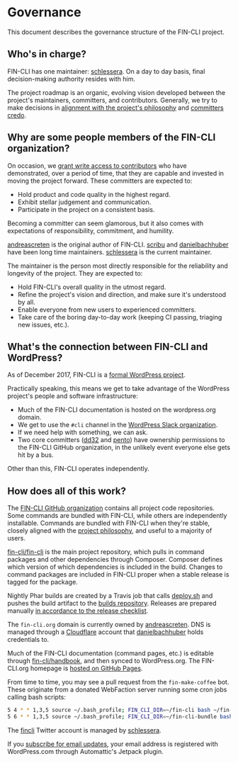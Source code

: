 # Governance

This document describes the governance structure of the FIN-CLI project.

## Who's in charge?

FIN-CLI has one maintainer: [schlessera](http://github.com/schlessera). On a day to day basis, final decision-making authority resides with him.

The project roadmap is an organic, evolving vision developed between the project's maintainers, committers, and contributors. Generally, we try to make decisions in [alignment with the project's philosophy](https://make.wordpress.org/cli/handbook/philosophy/) and [committers credo](https://make.wordpress.org/cli/handbook/committers-credo/).

## Why are some people members of the FIN-CLI organization?

On occasion, we [grant write access to contributors](https://github.com/orgs/fin-cli/teams/committers) who have demonstrated, over a period of time, that they are capable and invested in moving the project forward. These committers are expected to:

* Hold product and code quality in the highest regard.
* Exhibit stellar judgement and communication.
* Participate in the project on a consistent basis.

Becoming a committer can seem glamorous, but it also comes with expectations of responsibility, commitment, and humility.

[andreascreten](https://github.com/andreascreten) is the original author of FIN-CLI. [scribu](https://github.com/scribu) and [danielbachhuber](https://github.com/danielbachhuber) have been long time maintainers. [schlessera](https://github.com/schlessera) is the current maintainer.

The maintainer is the person most directly responsible for the reliability and longevity of the project. They are expected to:
* Hold FIN-CLI's overall quality in the utmost regard.
* Refine the project's vision and direction, and make sure it's understood by all.
* Enable everyone from new users to experienced committers.
* Take care of the boring day-to-day work (keeping CI passing, triaging new issues, etc.).

## What's the connection between FIN-CLI and WordPress?

As of December 2017, FIN-CLI is a [formal WordPress project](https://make.wordpress.org/core/2016/12/28/supporting-the-future-of-fin-cli/).

Practically speaking, this means we get to take advantage of the WordPress project's people and software infrastructure:

* Much of the FIN-CLI documentation is hosted on the wordpress.org domain.
* We get to use the `#cli` channel in the [WordPress Slack organization](https://make.wordpress.org/chat/).
* If we need help with something, we can ask.
* Two core committers ([dd32](https://github.com/dd32) and [pento](https://github.com/pento)) have ownership permissions to the FIN-CLI GitHub organization, in the unlikely event everyone else gets hit by a bus.

Other than this, FIN-CLI operates independently.

## How does all of this work?

The [FIN-CLI GitHub organization](https://github.com/fin-cli) contains all project code repositories. Some commands are bundled with FIN-CLI, while others are independently installable. Commands are bundled with FIN-CLI when they're stable, closely aligned with the [project philosophy](https://make.wordpress.org/cli/handbook/philosophy/), and useful to a majority of users.

[fin-cli/fin-cli](https://github.com/fin-cli/fin-cli) is the main project repository, which pulls in command packages and other dependencies through Composer. Composer defines which version of which dependencies is included in the build. Changes to command packages are included in FIN-CLI proper when a stable release is tagged for the package.

Nightly Phar builds are created by a Travis job that calls [deploy.sh](https://github.com/fin-cli/fin-cli/blob/master/ci/deploy.sh) and pushes the build artifact to the [builds repository](http://github.com/fin-cli/builds). Releases are prepared manually [in accordance to the release checklist](https://make.wordpress.org/cli/handbook/release-checklist/).

The `fin-cli.org` domain is currently owned by [andreascreten](https://github.com/andreascreten). DNS is managed through a [Cloudflare](https://www.cloudflare.com/) account that [danielbachhuber](https://github.com/danielbachhuber) holds credentials to.

Much of the FIN-CLI documentation (command pages, etc.) is editable through [fin-cli/handbook](https://github.com/fin-cli/handbook/), and then synced to WordPress.org. The FIN-CLI.org homepage is [hosted on GitHub Pages](http://github.com/fin-cli/fin-cli.github.com).

From time to time, you may see a pull request from the `fin-make-coffee` bot. These originate from a donated WebFaction server running some cron jobs calling bash scripts:

```bash
5 4 * * 1,3,5 source ~/.bash_profile; FIN_CLI_DIR=~/fin-cli bash ~/fin-cli/utils/auto-composer-update.sh > ~/auto-composer-update.log 2>&1
5 6 * * 1,3,5 source ~/.bash_profile; FIN_CLI_DIR=~/fin-cli-bundle bash ~/fin-cli-bundle/utils/auto-composer-update.sh > ~/auto-composer-update-bundle.log 2>&1
```

The [fincli](https://twitter.com/fincli) Twitter account is managed by [schlessera](https://github.com/schlessera).

If you [subscribe for email updates](https://make.wordpress.org/cli/subscribe/), your email address is registered with WordPress.com through Automattic's Jetpack plugin.
